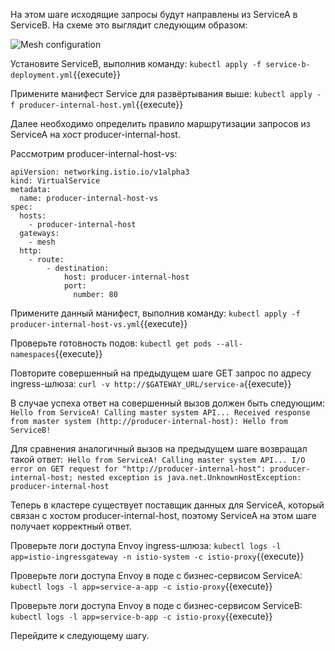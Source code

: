 На этом шаге исходящие запросы будут направлены из ServiceA в ServiceB. На схеме это выглядит следующим образом:

![Mesh configuration](../assets/sswa13servicemesh2-2.png)

Установите ServiceB, выполнив команду:
`kubectl apply -f service-b-deployment.yml`{{execute}}

Примените манифест Service для развёртывания выше:
`kubectl apply -f producer-internal-host.yml`{{execute}}

Далее необходимо определить правило маршрутизации запросов из ServiceA на хост producer-internal-host.

Рассмотрим producer-internal-host-vs:
```
apiVersion: networking.istio.io/v1alpha3
kind: VirtualService
metadata:
  name: producer-internal-host-vs
spec:
  hosts:
    - producer-internal-host
  gateways:
    - mesh
  http:
    - route:
        - destination:
            host: producer-internal-host
            port:
              number: 80
```

Примените данный манифест, выполнив команду:
`kubectl apply -f producer-internal-host-vs.yml`{{execute}}

Проверьте готовность подов:
`kubectl get pods --all-namespaces`{{execute}}

Повторите совершенный на предыдущем шаге GET запрос по адресу ingress-шлюза:
`curl -v http://$GATEWAY_URL/service-a`{{execute}}

В случае успеха ответ на совершенный вызов должен быть следующим:
`Hello from ServiceA! Calling master system API... Received response from master system (http://producer-internal-host): Hello from ServiceB!`

Для сравнения аналогичный вызов на предыдущем шаге возвращал такой ответ: 
`Hello from ServiceA! Calling master system API... I/O error on GET request for "http://producer-internal-host": producer-internal-host; nested exception is java.net.UnknownHostException: producer-internal-host`

Теперь в кластере существует поставщик данных для ServiceA, который связан с хостом producer-internal-host, поэтому ServiceA на этом шаге получает корректный ответ.

Проверьте логи доступа Envoy ingress-шлюза:
`kubectl logs -l app=istio-ingressgateway -n istio-system -c istio-proxy`{{execute}}

Проверьте логи доступа Envoy в поде с бизнес-сервисом ServiceA:
`kubectl logs -l app=service-a-app -c istio-proxy`{{execute}}

Проверьте логи доступа Envoy в поде с бизнес-сервисом ServiceB:
`kubectl logs -l app=service-b-app -c istio-proxy`{{execute}}

Перейдите к следующему шагу.